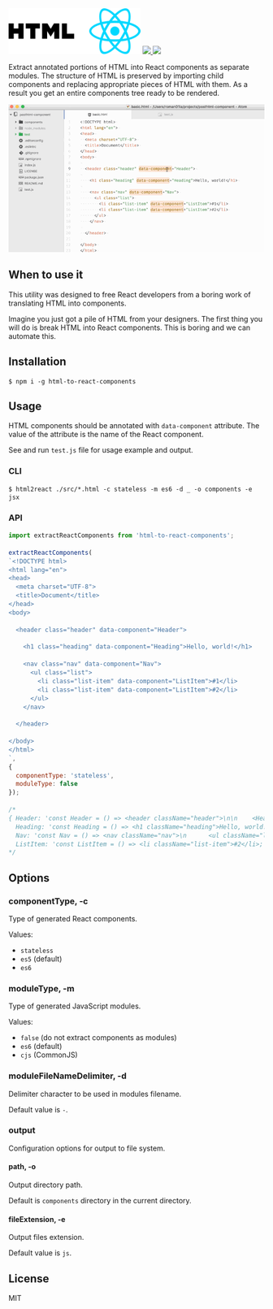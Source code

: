 <img src="logo.png" width="260" />

<a href="https://travis-ci.org/roman01la/html-to-react-components">
  <img src="https://img.shields.io/travis/roman01la/html-to-react-components.svg?style=flat-square" />
</a>
<a href="https://www.npmjs.com/package/html-to-react-components">
  <img src="https://img.shields.io/npm/v/html-to-react-components.svg?style=flat-square" />
</a>

Extract annotated portions of HTML into React components as separate modules. The structure of HTML is preserved by importing child components and replacing appropriate pieces of HTML with them. As a result you get an entire components tree ready to be rendered.

![usage example animation](sample.gif)

## When to use it

This utility was designed to free React developers from a boring work of translating HTML into components.

Imagine you just got a pile of HTML from your designers. The first thing you will do is break HTML into React components. This is boring and we can automate this.

## Installation

```
$ npm i -g html-to-react-components
```

## Usage

HTML components should be annotated with `data-component` attribute. The value of the attribute is the name of the React component.

See and run `test.js` file for usage example and output.

### CLI

```
$ html2react ./src/*.html -c stateless -m es6 -d _ -o components -e jsx
```

### API

```js
import extractReactComponents from 'html-to-react-components';

extractReactComponents(
`<!DOCTYPE html>
<html lang="en">
<head>
  <meta charset="UTF-8">
  <title>Document</title>
</head>
<body>

  <header class="header" data-component="Header">

    <h1 class="heading" data-component="Heading">Hello, world!</h1>

    <nav class="nav" data-component="Nav">
      <ul class="list">
        <li class="list-item" data-component="ListItem">#1</li>
        <li class="list-item" data-component="ListItem">#2</li>
      </ul>
    </nav>

  </header>

</body>
</html>
`,
{
  componentType: 'stateless',
  moduleType: false
});

/*
{ Header: 'const Header = () => <header className="header">\n\n    <Heading></Heading>\n\n    <Nav></Nav>\n\n  </header>;',
  Heading: 'const Heading = () => <h1 className="heading">Hello, world!</h1>;',
  Nav: 'const Nav = () => <nav className="nav">\n      <ul className="list">\n        <ListItem></ListItem>\n        <ListItem></ListItem>\n      </ul>\n    </nav>;',
  ListItem: 'const ListItem = () => <li className="list-item">#2</li>;' }
*/
```

## Options

### componentType, -c

Type of generated React components.

Values:

- `stateless`
- `es5` (default)
- `es6`

### moduleType, -m

Type of generated JavaScript modules.

Values:

- `false` (do not extract components as modules)
- `es6` (default)
- `cjs` (CommonJS)

### moduleFileNameDelimiter, -d

Delimiter character to be used in modules filename.

Default value is `-`.

### output

Configuration options for output to file system.

#### path, -o

Output directory path.

Default is `components` directory in the current directory.

#### fileExtension, -e

Output files extension.

Default value is `js`.

## License

MIT

